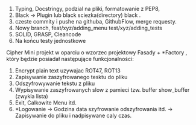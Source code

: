 1. Typing, Docstringy, podzial na pliki, formatowanie z PEP8,
2. Black -> Plugin lub black sciezka(directory) black . 
3. czeste commity i pushe na githuba, GithubFlow, merge requesty. 
4. Nowy branch, feat/xyz/adding_menu test/xyz/adding_tests
5. SOLID, GRASP, Cleancode
6. Na końcu testy jednostkowe

Cipher Mini projekt w oparciu o wzorzec projektowy Fasady + *Factory , który będzie posiadał następujące funkcjonalności:
1. Encrypt plain text uzywajac ROT47, ROT13 
2. Zapisywanie zaszyfrowanego tesktu do pliku 
3. Odszyfrowywanie tekstu z pliku 
4. Wypisywanie zaszyfrowanych slow z pamieci tzw. buffer show_buffer (zwykla lista)
5. Exit, Calkowite Menu itd. 
6. *Logowanie -> Godzina data szyfrowanie odszyfrowania itd. -> Zapisywanie do pliku i nadpisywane caly czas.